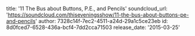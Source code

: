 title: '11 The Bus about Buttons, P.E., and Pencils'
soundcloud_url: 'https://soundcloud.com/thiseveningsshow/11-the-bus-about-buttons-pe-and-pencils'
author: 7328c14f-7ec2-4511-a24d-29a1c5ce23eb
id: 8d0fced7-6528-436a-bcf4-7dd2cca71503
release_date: '2015-03-25'
